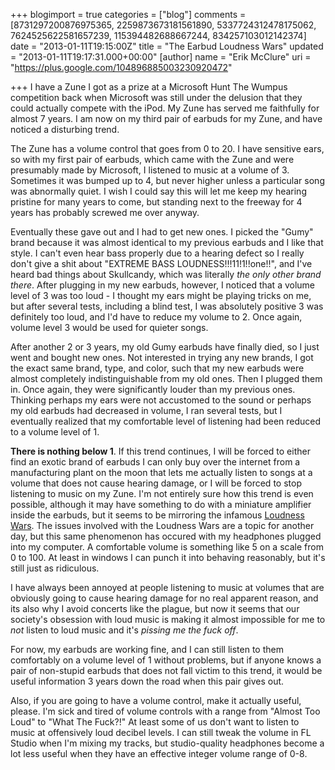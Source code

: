 +++
blogimport = true
categories = ["blog"]
comments = [8731297200876975365, 2259873673181561890, 5337724312478175062, 7624525622581657239, 115394482688667244, 834257103012142374]
date = "2013-01-11T19:15:00Z"
title = "The Earbud Loudness Wars"
updated = "2013-01-11T19:17:31.000+00:00"
[author]
name = "Erik McClure"
uri = "https://plus.google.com/104896885003230920472"

+++
I have a Zune I got as a prize at a Microsoft Hunt The Wumpus competition back when Microsoft was still under the delusion that they could actually compete with the iPod. My Zune has served me faithfully for almost 7 years. I am now on my third pair of earbuds for my Zune, and have noticed a disturbing trend.

The Zune has a volume control that goes from 0 to 20. I have sensitive ears, so with my first pair of earbuds, which came with the Zune and were presumably made by Microsoft, I listened to music at a volume of 3. Sometimes it was bumped up to 4, but never higher unless a particular song was abnormally quiet. I wish I could say this will let me keep my hearing pristine for many years to come, but standing next to the freeway for 4 years has probably screwed me over anyway.

Eventually these gave out and I had to get new ones. I picked the "Gumy" brand because it was almost identical to my previous earbuds and I like that style. I can't even hear bass properly due to a hearing defect so I really don't give a shit about "EXTREME BASS LOUDNESS!!!11!1!!one!!", and I've heard bad things about Skullcandy, which was literally *the only other brand there*. After plugging in my new earbuds, however, I noticed that a volume level of 3 was too loud - I thought my ears might be playing tricks on me, but after several tests, including a blind test, I was absolutely positive 3 was definitely too loud, and I'd have to reduce my volume to 2. Once again, volume level 3 would be used for quieter songs.

After another 2 or 3 years, my old Gumy earbuds have finally died, so I just went and bought new ones. Not interested in trying any new brands, I got the exact same brand, type, and color, such that my new earbuds were almost completely indistinguishable from my old ones. Then I plugged them in. Once again, they were significantly louder than my previous ones. Thinking perhaps my ears were not accustomed to the sound or perhaps my old earbuds had decreased in volume, I ran several tests, but I eventually realized that my comfortable level of listening had been reduced to a volume level of 1.

**There is nothing below 1**. If this trend continues, I will be forced to either find an exotic brand of earbuds I can only buy over the internet from a manufacturing plant on the moon that lets me actually listen to songs at a volume that does not cause hearing damage, or I will be forced to stop listening to music on my Zune. I'm not entirely sure how this trend is even possible, although it may have something to do with a miniature amplifier inside the earbuds, but it seems to be mirroring the infamous [Loudness Wars](http://en.wikipedia.org/wiki/Loudness_war). The issues involved with the Loudness Wars are a topic for another day, but this same phenomenon has occured with my headphones plugged into my computer. A comfortable volume is something like 5 on a scale from 0 to 100. At least in windows I can punch it into behaving reasonably, but it's still just as ridiculous.

I have always been annoyed at people listening to music at volumes that are obviously going to cause hearing damage for no real apparent reason, and its also why I avoid concerts like the plague, but now it seems that our society's obsession with loud music is making it almost impossible for me to *not* listen to loud music and it's *pissing me the fuck off*.

For now, my earbuds are working fine, and I can still listen to them comfortably on a volume level of 1 without problems, but if anyone knows a pair of non-stupid earbuds that does not fall victim to this trend, it would be useful information 3 years down the road when this pair gives out.

Also, if you are going to have a volume control, make it actually useful, please. I'm sick and tired of volume controls with a range from "Almost Too Loud" to "What The Fuck?!" At least some of us don't want to listen to music at offensively loud decibel levels. I can still tweak the volume in FL Studio when I'm mixing my tracks, but studio-quality headphones become a lot less useful when they have an effective integer volume range of 0-8.
